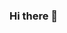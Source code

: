 ### Hi there 👋

<!--

- 🔭 I’m currently working on ... HTML/CSS
- 🌱 I’m currently learning ... Vue.js
- 👯 I’m looking to collaborate on ... Vue, React
- 🤔 I’m looking for help with ... Vue, React
- 💬 Ask me about ... Anything
- 📫 How to reach me: ... 
- 😄 Pronouns: ... He/His
- ⚡ Fun fact: ... I am 44 ))
-->
